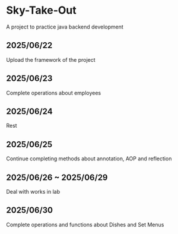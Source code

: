 # Sky-Take-Out

A project to practice java backend development

## 2025/06/22

Upload the framework of the project

## 2025/06/23

Complete operations about employees

## 2025/06/24

Rest

## 2025/06/25

Continue completing methods about annotation, AOP and reflection

## 2025/06/26 ~ 2025/06/29

Deal with works in lab

## 2025/06/30

Complete operations and functions about Dishes and Set Menus